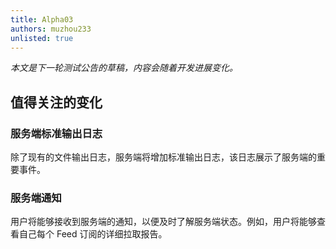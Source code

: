 ```yaml
---
title: Alpha03
authors: muzhou233
unlisted: true
---
```


*本文是下一轮测试公告的草稿，内容会随着开发进展变化。*

<!-- truncate -->

## 值得关注的变化

### 服务端标准输出日志

除了现有的文件输出日志，服务端将增加标准输出日志，该日志展示了服务端的重要事件。

### 服务端通知

用户将能够接收到服务端的通知，以便及时了解服务端状态。例如，用户将能够查看自己每个 Feed 订阅的详细拉取报告。
